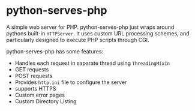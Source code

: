 # python-serves-php
A simple web server for PHP. python-serves-php just wraps around pythons built-in `HTTPServer`.
It uses custom URL processing schemes, and particularly designed to execute PHP scripts through CGI.

python-serves-php has some features:

* Handles each request in saparate thread using `ThreadingMixIn`
* GET requests
* POST requests
* Provides `http.ini` file to configure the server
* supports HTTPS
* Custom error pages
* Custom Directory Listing
